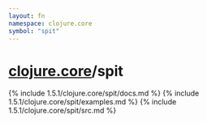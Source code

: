 ```yaml
---
layout: fn
namespace: clojure.core
symbol: "spit"
---
```


# [clojure.core](../)/spit

{% include 1.5.1/clojure.core/spit/docs.md %}
{% include 1.5.1/clojure.core/spit/examples.md %}
{% include 1.5.1/clojure.core/spit/src.md %}

